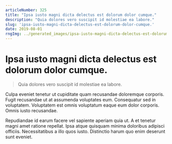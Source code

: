 ```yaml
---
articleNumber: 325
title: "Ipsa iusto magni dicta delectus est dolorum dolor cumque."
description: "Quia dolores vero suscipit id molestiae ea labore."
slug: 'ipsa-iusto-magni-dicta-delectus-est-dolorum-dolor-cumque.'
date: 2019-08-01
rngImg: ../generated_images/ipsa-iusto-magni-dicta-delectus-est-dolorum-dolor-cumque..jpg
---
```


# Ipsa iusto magni dicta delectus est dolorum dolor cumque.

> Quia dolores vero suscipit id molestiae ea labore.

Culpa eveniet tenetur ut cupiditate quam recusandae doloremque corporis. Fugit recusandae ut at assumenda voluptates eum. Consequatur sed in voluptatem. Voluptatem est omnis voluptatum eaque eum dolor corporis. Omnis iusto recusandae.
 Repudiandae id earum facere vel sapiente aperiam quia ut. A et tenetur magni amet ratione repellat. Ipsa atque quisquam minima doloribus adipisci officiis. Necessitatibus a illo quos iusto. Distinctio harum quo enim deserunt sunt eveniet.
